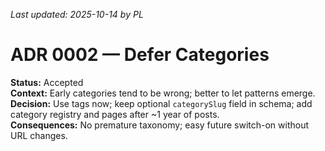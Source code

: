 _Last updated: 2025-10-14 by PL_

# ADR 0002 — Defer Categories

**Status:** Accepted  
**Context:** Early categories tend to be wrong; better to let patterns emerge.  
**Decision:** Use tags now; keep optional `categorySlug` field in schema; add category registry and pages after ~1 year of posts.  
**Consequences:** No premature taxonomy; easy future switch-on without URL changes.
